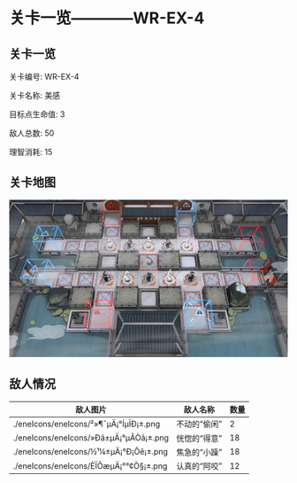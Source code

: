 # 关卡一览————WR-EX-4


## 关卡一览

关卡编号: WR-EX-4

关卡名称: 美感

目标点生命值: 3

敌人总数: 50

理智消耗: 15


## 关卡地图
![WR-EX-4](./oprMap/WR-EX-4.png)

## 敌人情况

| 敌人图片 | 敌人名称 | 数量  |
|---------|-----|-----|
| ./eneIcons/eneIcons/²»¶¯µÄ¡°ÍµÏÐ¡±.png| 不动的“偷闲”  |   2  |
| ./eneIcons/eneIcons/»Ðã±µÄ¡°µÃÒâ¡±.png| 恍惚的“得意”  |   18  |
| ./eneIcons/eneIcons/½¹¼±µÄ¡°Ð¡Ôê¡±.png| 焦急的“小躁”  |   18  |
| ./eneIcons/eneIcons/ÈÏÕæµÄ¡°°¢Ò§¡±.png| 认真的“阿咬”  |   12  |
